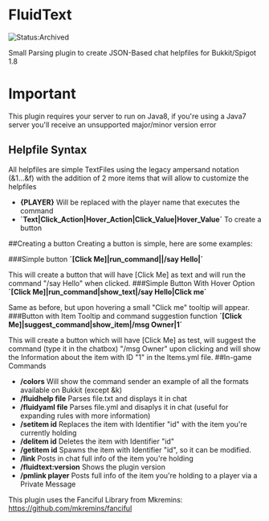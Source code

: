 # FluidText

![Status:Archived](https://img.shields.io/badge/Status-Archived-inactive)

Small Parsing plugin to create JSON-Based chat helpfiles for Bukkit/Spigot 1.8

# Important
This plugin requires your server to run on Java8, if you're using a Java7 server you'll receive an unsupported major/minor version error

## Helpfile Syntax

All helpfiles are simple TextFiles using the legacy ampersand notation (&1...&f) with the addition of 2 more items that will allow to customize the helpfiles

* **{PLAYER}** Will be replaced with the player name that executes the command
* **´Text|Click_Action|Hover_Action|Click_Value|Hover_Value´** To create a button

##Creating a button
Creating a button is simple, here are some examples:

###Simple button
**´[Click Me]|run_command||/say Hello|´**

This will create a button that will have [Click Me] as text and will run the command "/say Hello" when clicked.
###Simple Button With Hover Option
**´[Click Me]|run_command|show_text|/say Hello|Click me´**

Same as before, but upon hovering a small "Click me" tooltip will appear.
###Button with Item Tooltip and command suggestion function
**´[Click Me]|suggest_command|show_item|/msg Owner|1´**

This will create a button which will have [Click Me] as test, will suggest the command (type it in the chatbox) "/msg Owner" upon clicking and will show the Information about the item with ID "1" in the Items.yml file.
##In-game Commands

* **/colors** Will show the command sender an example of all the formats available on Bukkit (except &k)
* **/fluidhelp file** Parses file.txt and displays it in chat
* **/fluidyaml file** Parses file.yml and disaplys it in chat (useful for expanding rules with more information)
* **/setitem id** Replaces the item with Identifier "id" with the item you're currently holding
* **/delitem id** Deletes the item with Identifier "id"
* **/getitem id** Spawns the item with Identifier "id", so it can be modified.
* **/link** Posts in chat full info of the item you're holding
* **/fluidtext:version** Shows the plugin version
* **/pmlink player** Posts full info of the item you're holding to a player via a Private Message

This plugin uses the Fanciful Library from Mkremins: https://github.com/mkremins/fanciful
